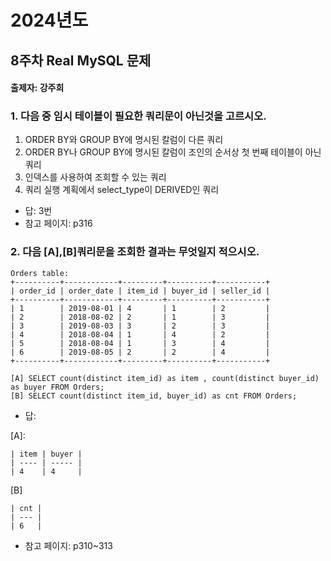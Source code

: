 # 2024년도
## 8주차 Real MySQL 문제
#### 출제자: 강주희

### 1. 다음 중 임시 테이블이 필요한 쿼리문이 아닌것을 고르시오.
1. ORDER BY와 GROUP BY에 명시된 칼럼이 다른 쿼리
2. ORDER BY나 GROUP BY에 명시된 칼럼이 조인의 순서상 첫 번째 테이블이 아닌 쿼리
3. 인덱스를 사용하여 조회할 수 있는 쿼리
4. 쿼리 실행 계획에서 select_type이 DERIVED인 쿼리

- 답: 3번
- 참고 페이지: p316

### 2. 다음 [A],[B]쿼리문을 조회한 결과는 무엇일지 적으시오.

```
Orders table:
+----------+------------+---------+----------+-----------+
| order_id | order_date | item_id | buyer_id | seller_id |
+----------+------------+---------+----------+-----------+
| 1        | 2019-08-01 | 4       | 1        | 2         |
| 2        | 2018-08-02 | 2       | 1        | 3         |
| 3        | 2019-08-03 | 3       | 2        | 3         |
| 4        | 2018-08-04 | 1       | 4        | 2         |
| 5        | 2018-08-04 | 1       | 3        | 4         |
| 6        | 2019-08-05 | 2       | 2        | 4         |
+----------+------------+---------+----------+-----------+

[A] SELECT count(distinct item_id) as item , count(distinct buyer_id) as buyer FROM Orders;
[B] SELECT count(distinct item_id, buyer_id) as cnt FROM Orders;
```
- 답:

[A]: 
```
| item | buyer |
| ---- | ----- |
| 4    | 4     |
```
[B]
```
| cnt |
| --- |
| 6   |
```
- 참고 페이지: p310~313
